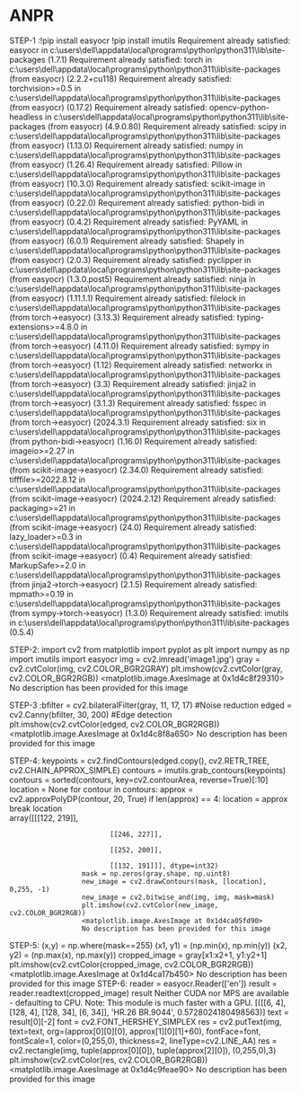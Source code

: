 # ANPR

STEP-1 :!pip install easyocr
        !pip install imutils
        Requirement already satisfied: easyocr in c:\users\dell\appdata\local\programs\python\python311\lib\site-packages (1.7.1)
        Requirement already satisfied: torch in c:\users\dell\appdata\local\programs\python\python311\lib\site-packages (from easyocr) (2.2.2+cu118)
        Requirement already satisfied: torchvision>=0.5 in c:\users\dell\appdata\local\programs\python\python311\lib\site-packages (from easyocr) (0.17.2)
        Requirement already satisfied: opencv-python-headless in c:\users\dell\appdata\local\programs\python\python311\lib\site-packages (from easyocr) (4.9.0.80)
        Requirement already satisfied: scipy in c:\users\dell\appdata\local\programs\python\python311\lib\site-packages (from easyocr) (1.13.0)
        Requirement already satisfied: numpy in c:\users\dell\appdata\local\programs\python\python311\lib\site-packages (from easyocr) (1.26.4)
        Requirement already satisfied: Pillow in c:\users\dell\appdata\local\programs\python\python311\lib\site-packages (from easyocr) (10.3.0)
        Requirement already satisfied: scikit-image in c:\users\dell\appdata\local\programs\python\python311\lib\site-packages (from easyocr) (0.22.0)
        Requirement already satisfied: python-bidi in c:\users\dell\appdata\local\programs\python\python311\lib\site-packages (from easyocr) (0.4.2)
        Requirement already satisfied: PyYAML in c:\users\dell\appdata\local\programs\python\python311\lib\site-packages (from easyocr) (6.0.1)
        Requirement already satisfied: Shapely in c:\users\dell\appdata\local\programs\python\python311\lib\site-packages (from easyocr) (2.0.3)
        Requirement already satisfied: pyclipper in c:\users\dell\appdata\local\programs\python\python311\lib\site-packages (from easyocr) (1.3.0.post5)
        Requirement already satisfied: ninja in c:\users\dell\appdata\local\programs\python\python311\lib\site-packages (from easyocr) (1.11.1.1)
        Requirement already satisfied: filelock in c:\users\dell\appdata\local\programs\python\python311\lib\site-packages (from torch->easyocr) (3.13.3)
        Requirement already satisfied: typing-extensions>=4.8.0 in c:\users\dell\appdata\local\programs\python\python311\lib\site-packages (from torch->easyocr) (4.11.0)
        Requirement already satisfied: sympy in c:\users\dell\appdata\local\programs\python\python311\lib\site-packages (from torch->easyocr) (1.12)
        Requirement already satisfied: networkx in c:\users\dell\appdata\local\programs\python\python311\lib\site-packages (from torch->easyocr) (3.3)
        Requirement already satisfied: jinja2 in c:\users\dell\appdata\local\programs\python\python311\lib\site-packages (from torch->easyocr) (3.1.3)
        Requirement already satisfied: fsspec in c:\users\dell\appdata\local\programs\python\python311\lib\site-packages (from torch->easyocr) (2024.3.1)
        Requirement already satisfied: six in c:\users\dell\appdata\local\programs\python\python311\lib\site-packages (from python-bidi->easyocr) (1.16.0)
        Requirement already satisfied: imageio>=2.27 in c:\users\dell\appdata\local\programs\python\python311\lib\site-packages (from scikit-image->easyocr) (2.34.0)
        Requirement already satisfied: tifffile>=2022.8.12 in c:\users\dell\appdata\local\programs\python\python311\lib\site-packages (from scikit-image->easyocr) (2024.2.12)
        Requirement already satisfied: packaging>=21 in c:\users\dell\appdata\local\programs\python\python311\lib\site-packages (from scikit-image->easyocr) (24.0)
        Requirement already satisfied: lazy_loader>=0.3 in c:\users\dell\appdata\local\programs\python\python311\lib\site-packages (from scikit-image->easyocr) (0.4)
        Requirement already satisfied: MarkupSafe>=2.0 in c:\users\dell\appdata\local\programs\python\python311\lib\site-packages (from jinja2->torch->easyocr) (2.1.5)
        Requirement already satisfied: mpmath>=0.19 in c:\users\dell\appdata\local\programs\python\python311\lib\site-packages (from sympy->torch->easyocr) (1.3.0)
        Requirement already satisfied: imutils in c:\users\dell\appdata\local\programs\python\python311\lib\site-packages (0.5.4)

        
STEP-2: import cv2 
        from matplotlib import pyplot as plt
        import numpy as np
        import imutils
        import easyocr
        img = cv2.imread('image1.jpg')
        gray = cv2.cvtColor(img, cv2.COLOR_BGR2GRAY)
        plt.imshow(cv2.cvtColor(gray, cv2.COLOR_BGR2RGB))
        <matplotlib.image.AxesImage at 0x1d4c8f29310>
        No description has been provided for this image

STEP-3 :bfilter = cv2.bilateralFilter(gray, 11, 17, 17) #Noise reduction
        edged = cv2.Canny(bfilter, 30, 200) #Edge detection
        plt.imshow(cv2.cvtColor(edged, cv2.COLOR_BGR2RGB))
        <matplotlib.image.AxesImage at 0x1d4c8f8a650>
        No description has been provided for this image

        
STEP-4: keypoints = cv2.findContours(edged.copy(), cv2.RETR_TREE, 
        cv2.CHAIN_APPROX_SIMPLE)
                contours = imutils.grab_contours(keypoints)
                contours = sorted(contours, key=cv2.contourArea, reverse=True)[:10]
                location = None
                for contour in contours:
                    approx = cv2.approxPolyDP(contour, 20, True)
                    if len(approx) == 4:
                        location = approx
                        break
                location        
                      array([[[122, 219]],
                      
                             [[246, 227]],
                      
                             [[252, 200]],
                      
                             [[132, 191]]], dtype=int32)
                      mask = np.zeros(gray.shape, np.uint8)
                      new_image = cv2.drawContours(mask, [location], 0,255, -1)
                      new_image = cv2.bitwise_and(img, img, mask=mask)
                      plt.imshow(cv2.cvtColor(new_image, cv2.COLOR_BGR2RGB))
                      <matplotlib.image.AxesImage at 0x1d4ca05fd90>
                      No description has been provided for this image
STEP-5: (x,y) = np.where(mask==255)
        (x1, y1) = (np.min(x), np.min(y))
        (x2, y2) = (np.max(x), np.max(y))
        cropped_image = gray[x1:x2+1, y1:y2+1]
        plt.imshow(cv2.cvtColor(cropped_image, cv2.COLOR_BGR2RGB))
        <matplotlib.image.AxesImage at 0x1d4ca17b450>
        No description has been provided for this image
STEP-6: reader = easyocr.Reader(['en'])
        result = reader.readtext(cropped_image)
        result
        Neither CUDA nor MPS are available - defaulting to CPU. Note: This module is much faster with a GPU.
        [([[6, 4], [128, 4], [128, 34], [6, 34]], 'HR.26 BR.9044', 0.5728024180498563)]
        text = result[0][-2]
        font = cv2.FONT_HERSHEY_SIMPLEX
        res = cv2.putText(img, text=text, org=(approx[0][0][0], approx[1][0][1]+60), fontFace=font, 
        fontScale=1, color=(0,255,0), thickness=2, lineType=cv2.LINE_AA)
        res = cv2.rectangle(img, tuple(approx[0][0]), tuple(approx[2][0]), (0,255,0),3)
        plt.imshow(cv2.cvtColor(res, cv2.COLOR_BGR2RGB))
        <matplotlib.image.AxesImage at 0x1d4c9feae90>
        No description has been provided for this image
 
